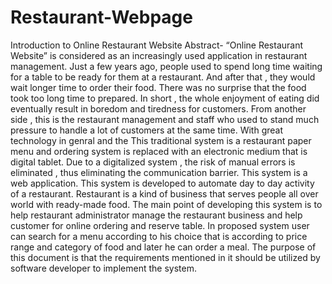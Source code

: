 # Restaurant-Webpage

Introduction to Online Restaurant Website Abstract- “Online Restaurant Website” is considered as an increasingly used application in restaurant management. Just a few years ago, people used to spend long time waiting for a table to be ready for them at a restaurant. 
And after that , they would wait longer time to order their food. There was no surprise that the food took too long time to prepared. In short , the whole enjoyment of eating did eventually result in boredom and tiredness for customers. From another side , this is the restaurant management and staff who used to stand much pressure to handle a lot of customers at the same time.  With great technology in genral and the This traditional system is a restaurant paper menu and ordering system is replaced with an electronic medium that is digital tablet. Due to a digitalized system , the risk of manual errors is eliminated , thus eliminating the communication barrier. This system is a web application. This system is developed to automate day to day activity of a restaurant. Restaurant is a kind of business that serves people all over world with ready-made food. The main point of developing this system is to help restaurant administrator manage the restaurant business and help customer for online ordering and reserve table. In proposed system user can search for a menu according to his choice that is according to price range and category of food and later he can order a meal. The purpose of this document is that the requirements mentioned in it should be utilized by software developer to implement the system.
 
